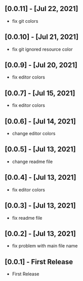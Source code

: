 ## [0.0.11] - [Jul 22, 2021]
* fix git colors
## [0.0.10] - [Jul 21, 2021]
* fix git ignored resource color
## [0.0.9] - [Jul 20, 2021]
* fix editor colors
## [0.0.7] - [Jul 15, 2021]
* fix editor colors
## [0.0.6] - [Jul 14, 2021]
* change editor colors
## [0.0.5] - [Jul 13, 2021]
* change readme file
## [0.0.4] - [Jul 13, 2021]
* fix editor colors
## [0.0.3] - [Jul 13, 2021]
* fix readme file
## [0.0.2] - [Jul 13, 2021]
* fix problem with main file name
## [0.0.1] - First Release
* First Release
